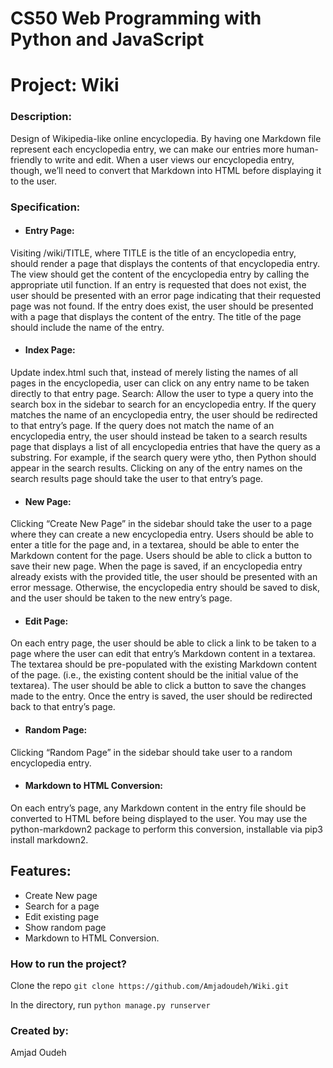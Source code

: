 
# CS50 Web Programming with Python and JavaScript

# Project: Wiki

### Description:

Design of Wikipedia-like online encyclopedia. By having one Markdown file represent each encyclopedia entry, 
we can make our entries more human-friendly to write and edit. When a user views our encyclopedia entry, 
though, we’ll need to convert that Markdown into HTML before displaying it to the user.

### Specification:

* #### Entry Page: 
Visiting /wiki/TITLE, where TITLE is the title of an encyclopedia entry, should render a page that displays the contents of that encyclopedia entry.
The view should get the content of the encyclopedia entry by calling the appropriate util function.
If an entry is requested that does not exist, the user should be presented with an error page indicating that their requested page was not found.
If the entry does exist, the user should be presented with a page that displays the content of the entry. The title of the page should include the name of the entry.
* #### Index Page: 
Update index.html such that, instead of merely listing the names of all pages in the encyclopedia, user can click on any entry name to be taken directly to that entry page.
Search: Allow the user to type a query into the search box in the sidebar to search for an encyclopedia entry.
If the query matches the name of an encyclopedia entry, the user should be redirected to that entry’s page.
If the query does not match the name of an encyclopedia entry, the user should instead be taken to a search results page that displays a list of all encyclopedia entries that have the query as a substring. For example, if the search query were ytho, then Python should appear in the search results.
Clicking on any of the entry names on the search results page should take the user to that entry’s page.
* #### New Page: 
Clicking “Create New Page” in the sidebar should take the user to a page where they can create a new encyclopedia entry.
Users should be able to enter a title for the page and, in a textarea, should be able to enter the Markdown content for the page.
Users should be able to click a button to save their new page.
When the page is saved, if an encyclopedia entry already exists with the provided title, the user should be presented with an error message.
Otherwise, the encyclopedia entry should be saved to disk, and the user should be taken to the new entry’s page.
* #### Edit Page: 
On each entry page, the user should be able to click a link to be taken to a page where the user can edit that entry’s Markdown content in a textarea.
The textarea should be pre-populated with the existing Markdown content of the page. (i.e., the existing content should be the initial value of the textarea).
The user should be able to click a button to save the changes made to the entry.
Once the entry is saved, the user should be redirected back to that entry’s page.
* #### Random Page: 
Clicking “Random Page” in the sidebar should take user to a random encyclopedia entry.
* #### Markdown to HTML Conversion: 
On each entry’s page, any Markdown content in the entry file should be converted to HTML before being displayed to the user. 
You may use the python-markdown2 package to perform this conversion, installable via pip3 install markdown2.

## Features:
* Create New page
* Search for a page
* Edit existing page
* Show random page
* Markdown to HTML Conversion. 
  

<h3> How to run the project? </h1> 

 Clone the repo ```git clone https://github.com/Amjadoudeh/Wiki.git```
 
 In the directory, run ```python manage.py runserver``` 
           

  
### Created by:
Amjad Oudeh

   
  
